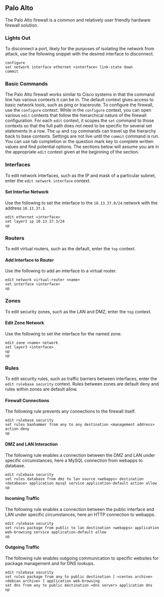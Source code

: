 ## Palo Alto

The Palo Alto firewall is a common and relatively user friendly hardware firewall solution.


### Lights Out

To disconnect a port, likely for the purposes of isolating the network from attack, use the following snippet with the desired interface to disconnect.

```paloalto
configure
set network interface ethernet <interface> link-state down
commit
```


### Basic Commands

The Palo Alto firewall works similar to Cisco systems in that the command line has various contexts it can be in. The default context gives access to basic network tools, such as ping or traceroute. To configure the firewall, use the `configure` context. While in the `configure` context, you can open various `edit` contexts that follow the hierarchical nature of the firewall configuration. For each `edit` context, it scopes the `set` command to those contexts so that the full path does not need to be specific for several set statements in a row. The `up` and `top` commands can travel up the hierarchy back to base contexts. Settings are not live until the `commit` command is run. You can use tab completion or the question mark key to complete written values and find potential options. The sections below will assume you are in the appropriate `edit` context given at the beginning of the section.


### Interfaces

To edit network interfaces, such as the IP and mask of a particular subnet, enter the `edit network interface` context.


#### Set Interfae Network

Use the following to set the interface to the `10.13.37.0/24` network with the address `10.13.37.3`.

```paloalto
edit ethernet <interface>
set layer3 ip 10.13.37.3/24
up
```


### Routers

To edit virtual routers, such as the default, enter the `top` context.


#### Add Interface to Router

Use the following to add an interface to a virtual router.

```paloalto
edit network virtual-router <name>
set interface <interface>
up
```


### Zones

To edit security zones, such as the LAN and DMZ, enter the `top` context.


#### Edit Zone Network

Use the following to set the interface for the named zone.

```paloalto
edit zone <name> network
set layer3 <interface>
up
up
```


### Rules

To edit security rules, such as traffic barriers between interfaces, enter the `edit rulebase security` context. Rules between zones are default deny and rules within zones are default allow.


#### Firewall Connections

The following rule prevents any connections to the firewall itself.

```paloalto
edit rulebase security
set rules banhammer from any to any destination <management address> action deny
up
```


#### DMZ and LAN Interaction

The following rule enables a connection between the DMZ and LAN under specific circumstances, here a MySQL connection from webapps to database.

```paloalto
edit rulebase security
set rules database from dmz to lan source <webapps> destination <database> application mysql service application-default action allow
up
```


#### Incoming Traffic

The following rule enables a connection between the public interface and LAN under specific circumstances, here an HTTP connection to webapps.

```paloalto
edit rulebase security
set rules package from public to lan destination <webapps> application web-browsing service application-default allow
up
```


#### Outgoing Traffic

The following rule enables outgoing communication to specific websites for package management and for DNS lookups.

```paloalto
edit rulebase security
set rules package from any to public destination [ <centos archive> <debian archive> ] application web-browsing
set dns from any to public destination <dns server> application dns
up
```
